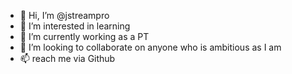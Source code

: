 - 👋 Hi, I’m @jstreampro
- 👀 I’m interested in learning  	  
- 🌱 I’m currently working as a PT
- 💞️ I’m looking to collaborate on anyone who is ambitious as I am
- 📫 reach me via Github

<!---
jstreampro/jstreampro is a ✨ special ✨ repository because its `README.md` (this file) appears on your GitHub profile.
You can click the Preview link to take a look at your changes.
--->
